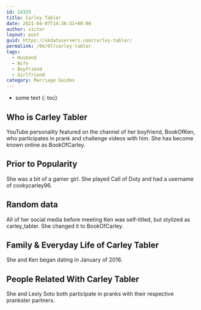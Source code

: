 ```yaml
---
id: 14325
title: Carley Tabler
date: 2021-04-07T14:36:51+00:00
author: victor
layout: post
guid: https://ukdataservers.com/carley-tabler/
permalink: /04/07/carley-tabler
tags:
  - Husband
  - Wife
  - Boyfriend
  - Girlfriend
category: Marriage Guides
---
```


* some text
{: toc}


## Who is Carley Tabler



YouTube personality featured on the channel of her boyfriend, BookOfKen, who participates in prank and challenge videos with him. She has become known online as BookOfCarley. 

                
                
                
## Prior to Popularity



She was a bit of a gamer girl. She played Call of Duty and had a username of cookycarley96. 

                
                
                
## Random data



All of her social media before meeting Ken was self-titled, but stylized as carley_tabler. She changed it to BookOfCarley.

                
                
                
## Family & Everyday Life of Carley Tabler



She and Ken began dating in January of 2016.

                
                
                
## People Related With Carley Tabler



She and Lesly Soto both participate in pranks with their respective prankster partners.

                
              
            
          
          
          
